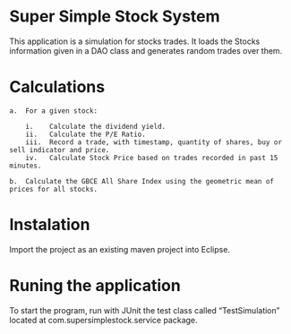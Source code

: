 # Super Simple Stock SystemThis application is a simulation for stocks trades. It loads the Stocks information given in a DAO class and generates random trades over them. # Calculations
    a.	For a given stock:
    
        i.    Calculate the dividend yield.
        ii.   Calculate the P/E Ratio.
        iii.  Record a trade, with timestamp, quantity of shares, buy or sell indicator and price.
        iv.   Calculate Stock Price based on trades recorded in past 15 minutes.

    b.	Calculate the GBCE All Share Index using the geometric mean of prices for all stocks.
# InstalationImport the project as an existing maven project into Eclipse.# Runing the applicationTo start the program, run with JUnit the test class called “TestSimulation” located at com.supersimplestock.service package.
